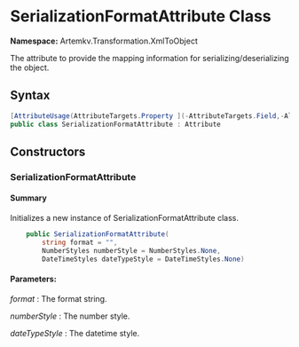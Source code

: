 # SerializationFormatAttribute Class

**Namespace:** Artemkv.Transformation.XmlToObject

The attribute to provide the mapping information for serializing/deserializing the object.

## Syntax

```csharp
[AttributeUsage(AttributeTargets.Property ](-AttributeTargets.Field,-AllowMultiple-=-false,-Inherited-=-true))
public class SerializationFormatAttribute : Attribute
```

## Constructors

### SerializationFormatAttribute

#### Summary

Initializes a new instance of SerializationFormatAttribute class.

```csharp
	public SerializationFormatAttribute(
		string format = "", 
		NumberStyles numberStyle = NumberStyles.None, 
		DateTimeStyles dateTypeStyle = DateTimeStyles.None)
```

#### Parameters:

_format_
: The format string.

_numberStyle_
: The number style.

_dateTypeStyle_
: The datetime style.